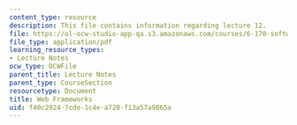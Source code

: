```yaml
---
content_type: resource
description: This file contains information regarding lecture 12.
file: https://ol-ocw-studio-app-qa.s3.amazonaws.com/courses/6-170-software-studio-spring-2013/f40c29247cde1c4ea720f13a57a9865a_MIT6_170S13_12-web-frmwks.pdf
file_type: application/pdf
learning_resource_types:
- Lecture Notes
ocw_type: OCWFile
parent_title: Lecture Notes
parent_type: CourseSection
resourcetype: Document
title: Web Frameworks
uid: f40c2924-7cde-1c4e-a720-f13a57a9865a
---
```

